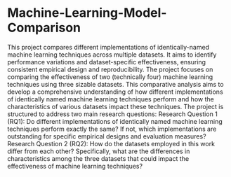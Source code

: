 # Machine-Learning-Model-Comparison
This project compares different implementations of identically-named machine learning techniques across multiple datasets. It aims to identify performance variations and dataset-specific effectiveness, ensuring consistent empirical design and reproducibility. 
The project focuses on comparing the effectiveness of two (technically four) machine learning techniques using three sizable datasets. This comparative analysis aims to develop a comprehensive understanding of how different implementations of identically named machine learning techniques perform and how the characteristics of various datasets impact these techniques. The project is structured to address two main research questions:
Research Question 1 (RQ1): Do different implementations of identically named machine learning techniques perform exactly the same? If not, which implementations are outstanding for specific empirical designs and evaluation measures?
Research Question 2 (RQ2): How do the datasets employed in this work differ from each other? Specifically, what are the differences in characteristics among the three datasets that could impact the effectiveness of machine learning techniques?

